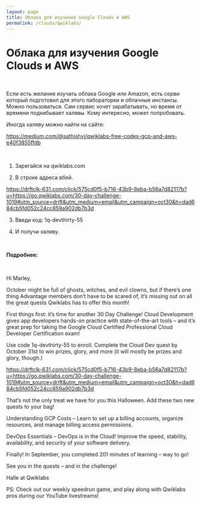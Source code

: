 ```yaml
---
layout: page
title: Облака для изучения Google Clouds и AWS
permalink: /clouds/qwiklabs/
---
```


# Облака для изучения Google Clouds и AWS

<br/>

Если есть желание изучать облака Google или Amazon, есть серви который подготовил для этого лабораторки и облачные инстансы. Можно пользоваться. Сам сервис хочет зарабатывать, но время от времени подкибывает халявы. Кому интересно, может попробовать. 

Иногда халяву можно найти на сайте: 

https://medium.com/@sathishvj/qwiklabs-free-codes-gcp-and-aws-e40f3855ffdb

<br/>

1) Зарегайся на qwiklabs.com

2) В строке адреса вбей.

https://drftclk-631.com/click/575cd0f5-b716-43b9-8eba-b56a7d82117b?u=https://go.qwiklabs.com/30-day-challenge-1019#utm_source=drift&utm_medium=email&utm_campaign=oct30&h=dad684cb5fd052c24cc859a902db7b3d

3) Введи код: 1q-devthirty-55

4) И получи халяву.


<br/>

**Подробнее:**

<br/>

Hi Marley,

October might be full of ghosts, witches, and evil clowns, but if there’s one thing Advantage members don’t have to be scared of, it’s missing out on all the great quests Qwiklabs has to offer this month!

First things first: it’s time for another 30 Day Challenge! Cloud Development gives app developers hands-on practice with state-of-the-art tools – and it’s great prep for taking the Google Cloud Certified Professional Cloud Developer Certification exam! 

Use code 1q-devthirty-55 to enroll. Complete the Cloud Dev quest by October 31st to win prizes, glory, and more (it will mostly be prizes and glory, though.)

https://drftclk-631.com/click/575cd0f5-b716-43b9-8eba-b56a7d82117b?u=https://go.qwiklabs.com/30-day-challenge-1019#utm_source=drift&utm_medium=email&utm_campaign=oct30&h=dad684cb5fd052c24cc859a902db7b3d


That’s not the only treat we have for you this Halloween. Add these two new quests to your bag!

Understanding GCP Costs – Learn to set up a billing accounts, organize resources, and manage billing access permissions. 

DevOps Essentials – DevOps is in the Cloud! Improve the speed, stability, availability, and security of your software delivery.

Finally! In September, you completed 201 minutes of learning – way to go!

See you in the quests – and in the challenge! 

Halle at Qwiklabs

PS: Check out our weekly speedrun game, and play along with Qwiklabs pros during our YouTube livestreams!